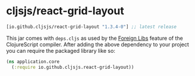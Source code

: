 # cljsjs/react-grid-layout

[](dependency)
```clojure
[io.github.cljsjs/react-grid-layout "1.3.4-0"] ;; latest release
```
[](/dependency)

This jar comes with `deps.cljs` as used by the [Foreign Libs][flibs] feature
of the ClojureScript compiler. After adding the above dependency to your project
you can require the packaged library like so:

```clojure
(ns application.core
  (:require io.github.cljsjs.react-grid-layout))
```

[flibs]: https://clojurescript.org/reference/packaging-foreign-deps
